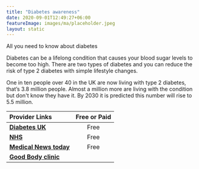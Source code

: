 ```yaml
---
title: "Diabetes awareness"
date: 2020-09-01T12:49:27+06:00
featureImage: images/ma/placeholder.jpeg
layout: static
---
```


All you need to know about diabetes

Diabetes can be a lifelong condition that causes your blood sugar levels to become too high. There are two types of diabetes and you can reduce the risk of type 2 diabetes with simple lifestyle changes.

One in ten people over 40 in the UK are now living with type 2 diabetes, that’s 3.8 million people. Almost a million more are living with the condition but don't know they have it. By 2030 it is predicted this number will rise to 5.5 million.

| Provider Links      | Free or Paid  |  
| :-----------          | :--------------:      |  
| [**Diabetes UK**](https://www.diabetes.org.uk/) | Free | 
| [**NHS**](https://www.stopdiabetes.co.uk/) | Free | 
| [**Medical News today**](https://www.medicalnewstoday.com/articles/318277#1-200-calorie-plan) | Free | 
| [**Good Body clinic**](https://health.goodbodyclinic.com/product/diabetes-hba1c-blood-test/) |  | 
  

<br/><br/>






